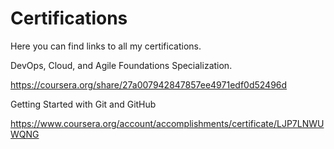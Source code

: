 # Certifications

Here you can find links to all my certifications.

DevOps, Cloud, and Agile Foundations Specialization.

https://coursera.org/share/27a007942847857ee4971edf0d52496d

Getting Started with Git and GitHub

https://www.coursera.org/account/accomplishments/certificate/LJP7LNWUWQNG
